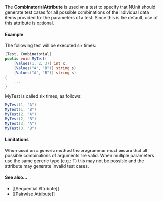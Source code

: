 The **CombinatorialAttribute** is used on a test to specify that NUnit should
generate test cases for all possible combinations of the individual
data items provided for the parameters of a test. Since this is the
default, use of this attribute is optional.

#### Example

The following test will be executed six times:

```C#
[Test, Combinatorial]
public void MyTest(
    [Values(1, 2, 3)] int x,
    [Values("A", "B")] string s)
    [Values("A", "B")] string s)
{
    ...
}
```

MyTest is called six times, as follows:
```c#
MyTest(1, "A")
MyTest(1, "B")
MyTest(2, "A")
MyTest(2, "B")
MyTest(3, "A")
MyTest(3, "B")
```

#### Limitations

When used on a generic method the programmer must ensure that all
possible combinations of arguments are valid. When multiple parameters
use the same generic type (e.g.: T) this may not be possible and the
attribute may generate invalid test cases.

#### See also...
 * [[Sequential Attribute]]
 * [[Pairwise Attribute]]
